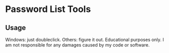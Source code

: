 # Password List Tools
## Usage
Windows: just doubleclick.
Others: figure it out.
Educational purposes only. I am not responsible for any damages caused by my code or software.
